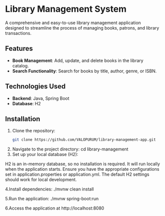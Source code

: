 
# Library Management System

A comprehensive and easy-to-use library management application designed to streamline the process of managing books, patrons, and library transactions.

## Features

- **Book Management**: Add, update, and delete books in the library catalog.
- **Search Functionality**: Search for books by title, author, genre, or ISBN.

## Technologies Used

- **Backend**: Java, Spring Boot
- **Database**: H2

## Installation

1. Clone the repository:
   ```bash
   git clone https://github.com/VALOPURUM/library-management-app.git
   
2. Navigate to the project directory:
   cd library-management
3. Set up your local database (H2):

H2 is an in-memory database, so no installation is required. It will run locally when the application starts.
Ensure you have the appropriate configurations set in application.properties or application.yml. The default H2 settings should work for local development.

4.Install dependencies:
./mvnw clean install

5.Run the application:
./mvnw spring-boot:run

6.Access the application at http://localhost:8080




